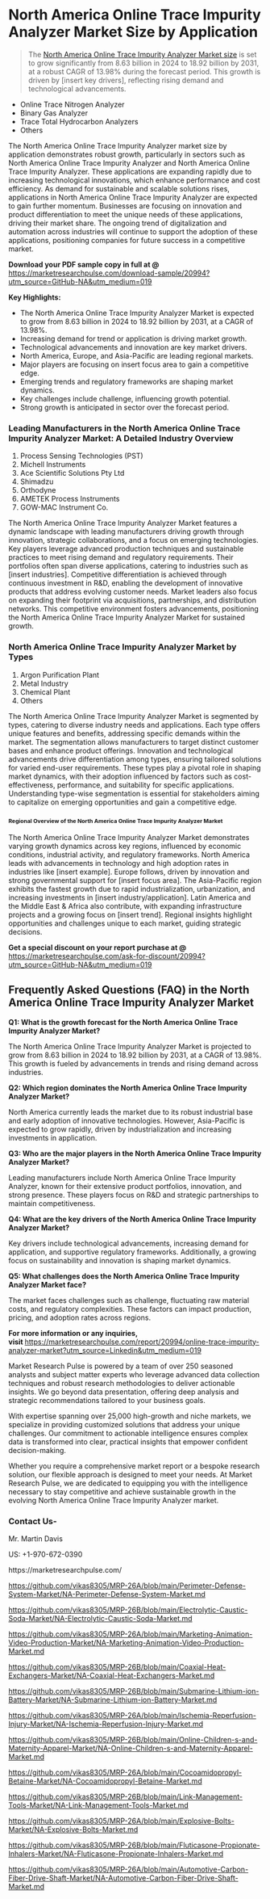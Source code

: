 <h1>North America Online Trace Impurity Analyzer Market&nbsp;Size by Application</h1><blockquote><p>The <a href="https://marketresearchpulse.com/download-sample/20994?utm_source=GitHub-NA&amp;utm_medium=019">North America Online Trace Impurity Analyzer Market size</a> is set to grow significantly from 8.63 billion in 2024 to 18.92 billion by 2031, at a robust CAGR of 13.98% during the forecast period. This growth is driven by [insert key drivers], reflecting rising demand and technological advancements.</p></blockquote><ul><li>Online Trace Nitrogen Analyzer<li> Binary Gas Analyzer<li> Trace Total Hydrocarbon Analyzers<li> Others</li></ul><p>The North America Online Trace Impurity Analyzer market size by application demonstrates robust growth, particularly in sectors such as North America Online Trace Impurity Analyzer and North America Online Trace Impurity Analyzer. These applications are expanding rapidly due to increasing technological innovations, which enhance performance and cost efficiency. As demand for sustainable and scalable solutions rises, applications in North America Online Trace Impurity Analyzer are expected to gain further momentum. Businesses are focusing on innovation and product differentiation to meet the unique needs of these applications, driving their market share. The ongoing trend of digitalization and automation across industries will continue to support the adoption of these applications, positioning companies for future success in a competitive market.</p><p><strong>Download your PDF sample copy in full at @ </strong><a href="https://marketresearchpulse.com/download-sample/20994?utm_source=GitHub-NA&amp;utm_medium=019">https://marketresearchpulse.com/download-sample/20994?utm_source=GitHub-NA&amp;utm_medium=019</a></p><p><strong>Key Highlights: </strong></p><ul><li>The North America Online Trace Impurity Analyzer Market is expected to grow from 8.63 billion in 2024 to 18.92 billion by 2031, at a CAGR of 13.98%.</li><li>Increasing demand for trend or application is driving market growth.</li><li>Technological advancements and innovation are key market drivers.</li><li>North America, Europe, and Asia-Pacific are leading regional markets.</li><li>Major players are focusing on insert focus area to gain a competitive edge.</li><li>Emerging trends and regulatory frameworks are shaping market dynamics.</li><li>Key challenges include challenge, influencing growth potential.</li><li>Strong growth is anticipated in sector over the forecast period.</li></ul><h3>Leading Manufacturers in the North America Online Trace Impurity Analyzer Market: A Detailed Industry Overview</h3><ol><li>Process Sensing Technologies (PST)</li><li>Michell Instruments</li><li>Ace Scientific Solutions Pty Ltd</li><li>Shimadzu</li><li>Orthodyne</li><li>AMETEK Process Instruments</li><li>GOW-MAC Instrument Co.</li></ol><div class="flex max-w-full flex-col flex-grow"><div class="min-h-8 text-message flex w-full flex-col items-end gap-2 whitespace-normal break-words [.text-message+&amp;]:mt-5" dir="auto" data-message-author-role="assistant" data-message-id="fd8432e4-4910-450d-b182-61b7bfb0a01f" data-message-model-slug="gpt-4o"><div class="flex w-full flex-col gap-1 empty:hidden first:pt-[3px]"><div class="markdown prose w-full break-words dark:prose-invert light"><p>The North America Online Trace Impurity Analyzer Market features a dynamic landscape with leading manufacturers driving growth through innovation, strategic collaborations, and a focus on emerging technologies. Key players leverage advanced production techniques and sustainable practices to meet rising demand and regulatory requirements. Their portfolios often span diverse applications, catering to industries such as [insert industries]. Competitive differentiation is achieved through continuous investment in R&amp;D, enabling the development of innovative products that address evolving customer needs. Market leaders also focus on expanding their footprint via acquisitions, partnerships, and distribution networks. This competitive environment fosters advancements, positioning the North America Online Trace Impurity Analyzer Market for sustained growth.</p></div></div></div></div><h3>North America Online Trace Impurity Analyzer Market by Types</h3><ol><li>Argon Purification Plant<li> Metal Industry<li> Chemical Plant<li> Others</li></ol><div class="flex max-w-full flex-col flex-grow"><div class="min-h-8 text-message flex w-full flex-col items-end gap-2 whitespace-normal break-words [.text-message+&amp;]:mt-5" dir="auto" data-message-author-role="assistant" data-message-id="084470be-0bb7-4664-bddf-5156b4f41249" data-message-model-slug="gpt-4o-mini"><div class="flex w-full flex-col gap-1 empty:hidden first:pt-[3px]"><div class="markdown prose w-full break-words dark:prose-invert light"><p>The North America Online Trace Impurity Analyzer Market is segmented by types, catering to diverse industry needs and applications. Each type offers unique features and benefits, addressing specific demands within the market. The segmentation allows manufacturers to target distinct customer bases and enhance product offerings. Innovation and technological advancements drive differentiation among types, ensuring tailored solutions for varied end-user requirements. These types play a pivotal role in shaping market dynamics, with their adoption influenced by factors such as cost-effectiveness, performance, and suitability for specific applications. Understanding type-wise segmentation is essential for stakeholders aiming to capitalize on emerging opportunities and gain a competitive edge.</p></div></div></div></div><h3><span style="font-size: 11px;">Regional Overview of the North America Online Trace Impurity Analyzer Market</span></h3><div class="flex max-w-full flex-col flex-grow"><div class="min-h-8 text-message flex w-full flex-col items-end gap-2 whitespace-normal break-words [.text-message+&amp;]:mt-5" dir="auto" data-message-author-role="assistant" data-message-id="e9038762-ce64-4e30-91c9-9bd413514231" data-message-model-slug="gpt-4o-mini"><div class="flex w-full flex-col gap-1 empty:hidden first:pt-[3px]"><div class="markdown prose w-full break-words dark:prose-invert light"><p>The North America Online Trace Impurity Analyzer Market demonstrates varying growth dynamics across key regions, influenced by economic conditions, industrial activity, and regulatory frameworks. North America leads with advancements in technology and high adoption rates in industries like [insert example]. Europe follows, driven by innovation and strong governmental support for [insert focus area]. The Asia-Pacific region exhibits the fastest growth due to rapid industrialization, urbanization, and increasing investments in [insert industry/application]. Latin America and the Middle East &amp; Africa also contribute, with expanding infrastructure projects and a growing focus on [insert trend]. Regional insights highlight opportunities and challenges unique to each market, guiding strategic decisions.</p></div></div></div></div><p><strong>Get a special discount on your report purchase at @ </strong><a href="https://marketresearchpulse.com/ask-for-discount/20994?utm_source=GitHub-NA&amp;utm_medium=019">https://marketresearchpulse.com/ask-for-discount/20994?utm_source=GitHub-NA&amp;utm_medium=019</a></p><h2>Frequently Asked Questions (FAQ) in the North America Online Trace Impurity Analyzer Market</h2><p><strong>Q1: What is the growth forecast for the North America Online Trace Impurity Analyzer Market?</strong></p><p>The North America Online Trace Impurity Analyzer Market is projected to grow from 8.63 billion in 2024 to 18.92 billion by 2031, at a CAGR of 13.98%. This growth is fueled by advancements in trends and rising demand across industries.</p><p><strong>Q2: Which region dominates the North America Online Trace Impurity Analyzer Market?</strong></p><p>North America currently leads the market due to its robust industrial base and early adoption of innovative technologies. However, Asia-Pacific is expected to grow rapidly, driven by industrialization and increasing investments in application.</p><p><strong>Q3: Who are the major players in the North America Online Trace Impurity Analyzer Market?</strong></p><p>Leading manufacturers include North America Online Trace Impurity Analyzer, known for their extensive product portfolios, innovation, and strong presence. These players focus on R&amp;D and strategic partnerships to maintain competitiveness.</p><p><strong>Q4: What are the key drivers of the North America Online Trace Impurity Analyzer Market?</strong></p><p>Key drivers include technological advancements, increasing demand for application, and supportive regulatory frameworks. Additionally, a growing focus on sustainability and innovation is shaping market dynamics.</p><p><strong>Q5: What challenges does the North America Online Trace Impurity Analyzer Market face?</strong></p><p>The market faces challenges such as challenge, fluctuating raw material costs, and regulatory complexities. These factors can impact production, pricing, and adoption rates across regions.</p><p><strong>For more information or any inquiries, visit&nbsp;</strong><a href="https://marketresearchpulse.com/report/20994/online-trace-impurity-analyzer-market?utm_source=Linkedin&utm_medium=019">https://marketresearchpulse.com/report/20994/online-trace-impurity-analyzer-market?utm_source=Linkedin&utm_medium=019</a></p><p>Market Research Pulse is powered by a team of over 250 seasoned analysts and subject matter experts who leverage advanced data collection techniques and robust research methodologies to deliver actionable insights. We go beyond data presentation, offering deep analysis and strategic recommendations tailored to your business goals.</p><p>With expertise spanning over 25,000 high-growth and niche markets, we specialize in providing customized solutions that address your unique challenges. Our commitment to actionable intelligence ensures complex data is transformed into clear, practical insights that empower confident decision-making.</p><p>Whether you require a comprehensive market report or a bespoke research solution, our flexible approach is designed to meet your needs. At Market Research Pulse, we are dedicated to equipping you with the intelligence necessary to stay competitive and achieve sustainable growth in the evolving North America Online Trace Impurity Analyzer market.</p><h3><strong>Contact Us-</strong></h3><p>Mr. Martin Davis</p><p>US: +1-970-672-0390</p><p>https://marketresearchpulse.com/</p><p><a href="https://github.com/vikas8305/MRP-26A/blob/main/Perimeter-Defense-System-Market/NA-Perimeter-Defense-System-Market.md">https://github.com/vikas8305/MRP-26A/blob/main/Perimeter-Defense-System-Market/NA-Perimeter-Defense-System-Market.md</a></p><p><a href="https://github.com/vikas8305/MRP-26B/blob/main/Electrolytic-Caustic-Soda-Market/NA-Electrolytic-Caustic-Soda-Market.md">https://github.com/vikas8305/MRP-26B/blob/main/Electrolytic-Caustic-Soda-Market/NA-Electrolytic-Caustic-Soda-Market.md</a></p><p><a href="https://github.com/vikas8305/MRP-26A/blob/main/Marketing-Animation-Video-Production-Market/NA-Marketing-Animation-Video-Production-Market.md">https://github.com/vikas8305/MRP-26A/blob/main/Marketing-Animation-Video-Production-Market/NA-Marketing-Animation-Video-Production-Market.md</a></p><p><a href="https://github.com/vikas8305/MRP-26B/blob/main/Coaxial-Heat-Exchangers-Market/NA-Coaxial-Heat-Exchangers-Market.md">https://github.com/vikas8305/MRP-26B/blob/main/Coaxial-Heat-Exchangers-Market/NA-Coaxial-Heat-Exchangers-Market.md</a></p><p><a href="https://github.com/vikas8305/MRP-26B/blob/main/Submarine-Lithium-ion-Battery-Market/NA-Submarine-Lithium-ion-Battery-Market.md">https://github.com/vikas8305/MRP-26B/blob/main/Submarine-Lithium-ion-Battery-Market/NA-Submarine-Lithium-ion-Battery-Market.md</a></p><p><a href="https://github.com/vikas8305/MRP-26A/blob/main/Ischemia-Reperfusion-Injury-Market/NA-Ischemia-Reperfusion-Injury-Market.md">https://github.com/vikas8305/MRP-26A/blob/main/Ischemia-Reperfusion-Injury-Market/NA-Ischemia-Reperfusion-Injury-Market.md</a></p><p><a href="https://github.com/vikas8305/MRP-26B/blob/main/Online-Children-s-and-Maternity-Apparel-Market/NA-Online-Children-s-and-Maternity-Apparel-Market.md">https://github.com/vikas8305/MRP-26B/blob/main/Online-Children-s-and-Maternity-Apparel-Market/NA-Online-Children-s-and-Maternity-Apparel-Market.md</a></p><p><a href="https://github.com/vikas8305/MRP-26A/blob/main/Cocoamidopropyl-Betaine-Market/NA-Cocoamidopropyl-Betaine-Market.md">https://github.com/vikas8305/MRP-26A/blob/main/Cocoamidopropyl-Betaine-Market/NA-Cocoamidopropyl-Betaine-Market.md</a></p><p><a href="https://github.com/vikas8305/MRP-26B/blob/main/Link-Management-Tools-Market/NA-Link-Management-Tools-Market.md">https://github.com/vikas8305/MRP-26B/blob/main/Link-Management-Tools-Market/NA-Link-Management-Tools-Market.md</a></p><p><a href="https://github.com/vikas8305/MRP-26A/blob/main/Explosive-Bolts-Market/NA-Explosive-Bolts-Market.md">https://github.com/vikas8305/MRP-26A/blob/main/Explosive-Bolts-Market/NA-Explosive-Bolts-Market.md</a></p><p><a href="https://github.com/vikas8305/MRP-26B/blob/main/Fluticasone-Propionate-Inhalers-Market/NA-Fluticasone-Propionate-Inhalers-Market.md">https://github.com/vikas8305/MRP-26B/blob/main/Fluticasone-Propionate-Inhalers-Market/NA-Fluticasone-Propionate-Inhalers-Market.md</a></p><p><a href="https://github.com/vikas8305/MRP-26A/blob/main/Automotive-Carbon-Fiber-Drive-Shaft-Market/NA-Automotive-Carbon-Fiber-Drive-Shaft-Market.md">https://github.com/vikas8305/MRP-26A/blob/main/Automotive-Carbon-Fiber-Drive-Shaft-Market/NA-Automotive-Carbon-Fiber-Drive-Shaft-Market.md</a></p>
